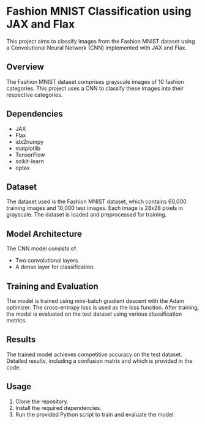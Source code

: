 

# Fashion MNIST Classification using JAX and Flax

This project aims to classify images from the Fashion MNIST dataset using a Convolutional Neural Network (CNN) implemented with JAX and Flax.


## Overview

The Fashion MNIST dataset comprises grayscale images of 10 fashion categories. This project uses a CNN to classify these images into their respective categories.

## Dependencies

- JAX
- Flax
- idx2numpy
- matplotlib
- TensorFlow
- scikit-learn
- optax

## Dataset

The dataset used is the Fashion MNIST dataset, which contains 60,000 training images and 10,000 test images. Each image is 28x28 pixels in grayscale. The dataset is loaded and preprocessed for training.

## Model Architecture

The CNN model consists of:
- Two convolutional layers.
- A dense layer for classification.

## Training and Evaluation

The model is trained using mini-batch gradient descent with the Adam optimizer. The cross-entropy loss is used as the loss function. After training, the model is evaluated on the test dataset using various classification metrics.

## Results

The trained model achieves competitive accuracy on the test dataset. Detailed results, including a confusion matrix and which is provided in the code.

## Usage

1. Clone the repository.
2. Install the required dependencies.
3. Run the provided Python script to train and evaluate the model.


